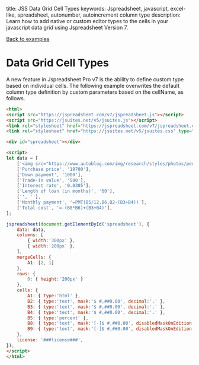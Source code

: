title: JSS Data Grid Cell Types
keywords: Jspreadsheet, javascript, excel-like, spreadsheet, autonumber, autoincrement column type
description: Learn how to add native or custom editor types to the cells in your javascript data grid using Jspreadsheet Version 7.

[Back to examples](/docs/v7/examples "Back to the examples section")

# Data Grid Cell Types

A new feature in Jspreadsheet Pro v7 is the ability to define custom type based on individual cells. The following example overwrites the default column type definition by custom parameters based on the cellName, as follows.

```html
<html>
<script src="https://jspreadsheet.com/v7/jspreadsheet.js"></script>
<script src="https://jsuites.net/v5/jsuites.js"></script>
<link rel="stylesheet" href="https://jspreadsheet.com/v7/jspreadsheet.css" type="text/css" />
<link rel="stylesheet" href="https://jsuites.net/v5/jsuites.css" type="text/css" />

<div id="spreadsheet"></div>

<script>
let data = [
    ['<img src="https://www.autoblog.com/img/research/styles/photos/performance.jpg" style="max-width:200px;"><br><h3>Vehicle Payment Calculator</h3>', ''],
    ['Purchase price', '19700'],
    ['Down payment', '1000'],
    ['Trade-in value', '500'],
    ['Interest rate', '0.0305'],
    ['Length of loan (in months)', '60'],
    ['', ''],
    ['Monthly payment', '=PMT(B5/12,B6,B2-(B3+B4))'],
    ['Total cost', '=-(B8*B6)+(B3+B4)'],
];

jspreadsheet(document.getElementById('spreadsheet'), {
    data: data,
    columns: [
        { width:'300px' },
        { width:'200px' },
    ],
    mergeCells: {
        A1: [2, 1]
    },
    rows: {
        0: { height:'200px' }
    },
    cells: {
        A1: { type:'html' },
        B2: { type:'text', mask:'$ #,##0.00', decimal:'.' },
        B3: { type:'text', mask:'$ #,##0.00', decimal:'.' },
        B4: { type:'text', mask:'$ #,##0.00', decimal:'.' },
        B5: { type:'percent' },
        B8: { type:'text', mask:'[-]$ #,##0.00', disabledMaskOnEdition: true, decimal:'.' },
        B9: { type:'text', mask:'[-]$ #,##0.00', disabledMaskOnEdition: true, decimal:'.' },
    },
    license: '###license###',
});
</script>
</html>
```
 
